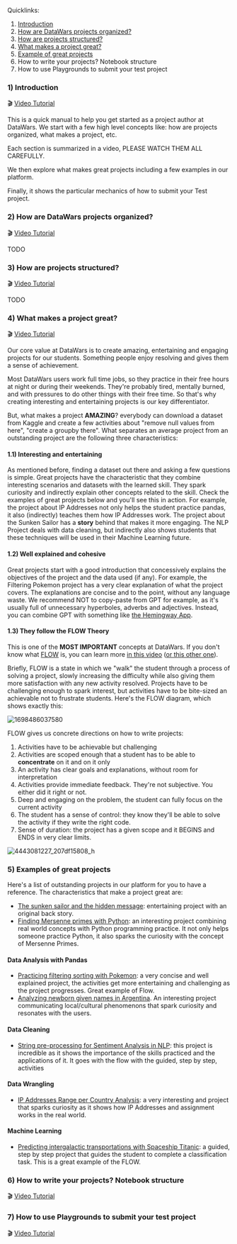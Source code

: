 Quicklinks:

1. [Introduction](#introduction)
2. [How are DataWars projects organized?](#2-how-are-datawars-projects-organized)
3. [How are projects structured?](#3-how-are-projects-structured)
4. [What makes a project great?](#4-what-makes-a-project-great)
5. [Example of great projects](#5-examples-of-great-projects)
6. How to write your projects? Notebook structure
7. How to use Playgrounds to submit your test project

### 1) Introduction

🎬 [Video Tutorial](https://www.loom.com/share/97c940afbd624bb39471a6e123a0a01f?sid=99cb168a-42a1-4443-a774-2ee948d5856b)

This is a quick manual to help you get started as a project author at DataWars. We start with a few high level concepts like: how are projects organized, what makes a project, etc.

Each section is summarized in a video, PLEASE WATCH THEM ALL CAREFULLY.

We then explore what makes great projects including a few examples in our platform.

Finally, it shows the particular mechanics of how to submit your Test project.

### 2) How are DataWars projects organized?

🎬 [Video Tutorial](https://www.loom.com/share/88387468b3094b99ba5a5097990c7902?sid=2f37e845-fcf0-4bc5-91ec-b5abd55cd7e3)

TODO

### 3) How are projects structured?

🎬 [Video Tutorial](https://www.loom.com/share/293a131072fa474087c21f2ac0eb7f2f?sid=00e97585-eec9-4147-883f-a230dc5631cd)

TODO

### 4) What makes a project great?
🎬 [Video Tutorial](https://www.loom.com/share/8d775a64b8e140caa1aff950eb69e4b6?sid=3c88b3cc-87e8-49d5-9450-b529c9b30e38)

Our core value at DataWars is to create amazing, entertaining and engaging projects for our students. Something people enjoy resolving and gives them a sense of achievement.

Most DataWars users work full time jobs, so they practice in their free hours at night or during their weekends. They're probably tired, mentally burned, and with pressures to do other things with their free time. So that's why creating interesting and entertaining projects is our key differentiator.

But, what makes a project **AMAZING**? everybody can download a dataset from Kaggle and create a few activities about "remove null values from here", "create a groupby there". What separates an average project from an outstanding project are the following three characteristics:

####  1.1) Interesting and entertaining
As mentioned before, finding a dataset out there and asking a few questions is simple. Great projects have the characteristic that they combine interesting scenarios and datasets with the learned skill. They spark curiosity and indirectly explain other concepts related to the skill. Check the examples of great projects below and you'll see this in action. For example, the project about IP Addresses not only helps the student practice pandas, it also (indirectly) teaches them how IP Addresses work. The project about the Sunken Sailor has a **story** behind that makes it more engaging. The NLP Project deals with data cleaning, but indirectly also shows students that these techniques will be used in their Machine Learning future.


#### 1.2) Well explained and cohesive
Great projects start with a good introduction that concessively explains the objectives of the project and the data used (if any). For example, the Filtering Pokemon project has a very clear explanation of what the project covers. The explanations are concise and to the point, without any language waste. We recommend NOT to copy-paste from GPT for example, as it's usually full of unnecessary hyperboles, adverbs and adjectives. Instead, you can combine GPT with something like [the Hemingway App](https://hemingwayapp.com/).

#### 1.3) They follow the FLOW Theory

This is one of the **MOST IMPORTANT** concepts at DataWars. If you don't know what [FLOW](https://w.wiki/DKT) is, you can learn more [in this video](https://www.youtube.com/watch?v=iUsOCR1KKms) ([or this other one](https://www.youtube.com/watch?v=znwUCNrjpD4)).

Briefly, FLOW is a state in which we "walk" the student through a process of solving a project, slowly increasing the difficulty while also giving them more satisfaction with any new activity resolved. Projects have to be challenging enough to spark interest, but activities have to be bite-sized an achievable not to frustrate students. Here's the FLOW diagram, which shows exactly this:

![1698486037580](https://github.com/datawars-io-content/content-creator-handbook/assets/872296/6810fb12-b3dc-4f40-bb2e-f735711b9e71)

FLOW gives us concrete directions on how to write projects:

1. Activities have to be achievable but challenging
2. Activities are scoped enough that a student has to be able to **concentrate** on it and on it only
3. An activity has clear goals and explanations, without room for interpretation
4. Activities provide immediate feedback. They're not subjective. You either did it right or not.
5. Deep and engaging on the problem, the student can fully focus on the current activity
6. The student has a sense of control: they know they'll be able to solve the activity if they write the right code.
7. Sense of duration: the project has a given scope and it BEGINS and ENDS in very clear limits.

![4443081227_207df15808_h](https://github.com/datawars-io-content/content-creator-handbook/assets/872296/02328875-1c77-47cd-99e2-7901a8b7a6e5)


### 5) Examples of great projects

Here's a list of outstanding projects in our platform for you to have a reference. The characteristics that make a project great are:

- [The sunken sailor and the hidden message](https://app.datawars.io/project/02a0e765-175a-48cb-89ba-60bddf1f289f?page=1): entertaining project with an original back story.
- [Finding Mersenne primes with Python](https://app.datawars.io/project/f962f444-57c3-4234-8a06-e48b9a8bb57a): an interesting project combining real world concepts with Python programming practice. It not only helps someone practice Python, it also sparks the curiosity with the concept of Mersenne Primes.

#### Data Analysis with Pandas

- [Practicing filtering sorting with Pokemon](https://app.datawars.io/project/54b07e96-f0da-4b5d-ba40-c87475e42b8e): a very concise and well explained project, the activities get more entertaining and challenging as the project progresses. Great example of Flow.
- [Analyzing newborn given names in Argentina](https://app.datawars.io/project/b4c63618-70e3-4233-92ad-4f12cbfbe0e8?page=1). An interesting project communicating local/cultural phenomenons that spark curiosity and resonates with the users.

#### Data Cleaning

- [String pre-processing for Sentiment Analysis in NLP](https://app.datawars.io/project/15afa695-e8c6-4971-8c4d-1fc10feb17b4?page=1): this project is incredible as it shows the importance of the skills practiced and the applications of it. It goes with the flow with the guided, step by step, activities

#### Data Wrangling

- [IP Addresses Range per Country Analysis](https://app.datawars.io/project/6446c860-f72f-475f-b458-1e7add7d9fb8): a very interesting and project that sparks curiosity as it shows how IP Addresses and assignment works in the real world.

#### Machine Learning

- [Predicting intergalactic transportations with Spaceship Titanic](https://app.datawars.io/project/00ca7761-bc66-4fff-ad4f-be1ab61a5372?page=1): a guided, step by step project that guides the student to complete a classification task. This is a great example of the FLOW.

### 6) How to write your projects? Notebook structure

🎬 [Video Tutorial](https://www.loom.com/share/50b730aa0835400b9ab435d9a051187f?sid=0057264e-e63a-4d37-8970-fc59c1ceb1d2)

### 7) How to use Playgrounds to submit your test project

🎬 [Video Tutorial](https://www.loom.com/share/09ebf338269f4fa8a406731836bd487b?sid=f4823dd7-0fc5-4a1c-a575-eba4a25a232f)
